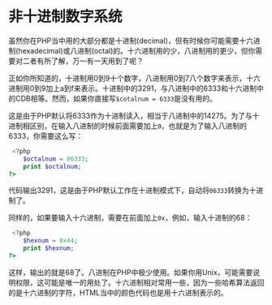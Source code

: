 # 非十进制数字系统

虽然你在PHP当中用的大部分都是十进制(decimal)，但有时候你可能需要十六进制(hexadecimal)或八进制(octal)的。十六进制用的少，八进制用的更少，但你需要对二者有所了解，万一有一天用到了呢？

正如你所知道的，十进制用0到9十个数字，八进制用0到7八个数字来表示，十六进制用0到9加上a到f来表示。十进制中的3291，与八进制中的6333和十六进制中的CDB相等。然而，如果你直接写`$cotalnum = 6333`是没有用的。

这是由于PHP默认将6333作为十进制读入，相当于八进制中的14275。为了与十进制相区别，在输入八进制的时候前面需要加上`0`，也就是为了输入八进制的6333，你需要这么写：

```php
 <?php
    $octalnum = 06333;
    print $octalnum;
?>
```

代码输出3291，这是由于PHP默认工作在十进制模式下，自动将`06333`转换为十进制了。

同样的，如果要输入十六进制，需要在前面加上`0x`，例如，输入十进制的68：

```php
 <?php
    $hexnum = 0x44;
    print $hexnum;
?>
```

这样，输出的就是68了。八进制在PHP中极少使用。如果你用Unix，可能需要说明权限，这可能是唯一的用处了。十六进制相对常用一些，因为一些哈希算法返回的是十六进制的字符，HTML当中的颜色代码也是用十六进制表示的。
